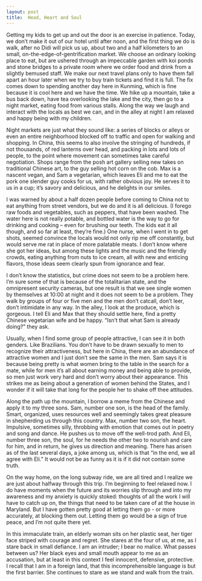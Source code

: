 ```yaml
---
layout: post
title:  Head, Heart and Soul
---
```

Getting my kids to get up and out the door is an exercise in patience. Today, we don’t make it out of our hotel until after noon, and the first thing we do is walk, after no Didi will pick us up, about two and a half kilometers to an small, on-the-edge-of-gentrification market. We choose an ordinary looking place to eat, but are ushered through an impeccable garden with koi ponds and stone bridges to a private room where we order food and drink from a slightly bemused staff. We make our next travel plans only to have them fall apart an hour later when we try to buy train tickets and find it is full. The fix comes down to spending another day here in Kunming, which is fine because it is cool here and we have the time. We hike up a mountain, take a bus back down, have tea overlooking the lake and the city, then go to a night market, eating food from various stalls. Along the way we laugh and interact with the locals as best we can, and in the alley at night I am relaxed and happy being with my children. 

Night markets are just what they sound like: a series of blocks or alleys or even an entire neighborhood blocked off to traffic and open for walking and shopping. In China, this seems to also involve the stringing of hundreds, if not thousands, of red lanterns over head, and packing in lots and lots of people, to the point where movement can sometimes take careful negotiation. Shops range from the posh art gallery selling new takes on traditional Chinese art, to the guy selling hot corn on the cob. Max is a nascent vegan, and Sam a vegetarian, which leaves Eli and me to eat the pork one slender guy cooks for us, with rather obvious joy. He serves it to us in a cup; it’s savory and delicious, and he delights in our smiles. 

I was warned by about a half dozen people before coming to China not to eat anything from street vendors, but we do and it is all delicious. (I forego raw foods and vegetables, such as peppers, that have been washed. The water here is not really potable, and bottled water is the way to go for drinking and cooking – even for brushing our teeth. The kids eat it all though, and so far at least, they’re fine.) One nurse, when I went in to get shots, seemed convince the locals would not only rip me off constantly, but would serve me rat in place of more palatable meats. I don’t know where she got her ideas, but among these lights and the music and the friendly crowds, eating anything from nuts to ice cream, all with new and enticing flavors, those ideas seem clearly spun from ignorance and fear.

I don’t know the statistics, but crime does not seem to be a problem here. I’m sure some of that is because of the totalitarian state, and the omnipresent security cameras, but one result is that we see single women by themselves at 10:00 at night and it does not seem to be a problem. They walk by groups of four or five men and the men don’t catcall, don’t leer, don’t intimidate in any way. In the alley, I look at the produce, which is gorgeous. I tell Eli and Max that they should settle here, find a pretty Chinese vegetarian wife and be happy. “Isn’t that what Sam is already doing?” they ask.

Usually, when I find some group of people attractive, I can see it in both genders. Like Brazilians. You don’t have to be drawn sexually to men to recognize their attractiveness, but here in China, there are an abundance of attractive women and I just don’t see the same in the men. Sam says it is because being pretty is what women bring to the table in the search for a mate, while for men it’s all about earning money and being able to provide, so men just work very hard and don’t worry about their appearance. This strikes me as being about a generation of women behind the States, and I wonder if it will take that long for the people her to shake off thee attitudes. 

Along the path up the mountain, I borrow a meme from the Chinese and apply it to my three sons. Sam, number one son, is the head of the family. Smart, organized, uses resources well and seemingly takes great pleasure in shepherding us through this country. Max, number two son, the heart. Impulsive, sometimes silly, throbbing with emotion that comes out in poetry and song and dance. He pushes us to move off the well-trod path. And Eli, number three son, the soul, for he needs the other two to nourish and care for him, and in return, he gives us direction and meaning. There has arisen as of the last several days, a joke among us, which is that “in the end, we all agree with Eli.” It would not be as funny as it is if it did not contain some truth. 

On the way home, on the long subway ride, we are all tired and I realize we are just about halfway through this trip. I’m beginning to feel relaxed now. I do have moments when the future and its worries slip through and into my awareness and my anxiety is quickly stoked: thoughts of all the work I will have to catch up on, the things that need to be taken care of at the house in Maryland. But I have gotten pretty good at letting them go - or more accurately, at blocking them out. Letting them go would be a sign of true peace, and I’m not quite there yet. 

In this immaculate train, an elderly woman sits on her plastic seat, her tiger face striped with courage and regret. She stares at the four of us, at me, as I stare back in small defiance. I am an intruder; I bear no malice. What passes between us? Her black eyes and small mouth appear to me as an accusation, but at least in this context I feel innocent, defensive, protective. I recall that I am in a foreign land, that this incomprehensible language is but the first barrier. She continues to stare as we stand and walk from the train. 
